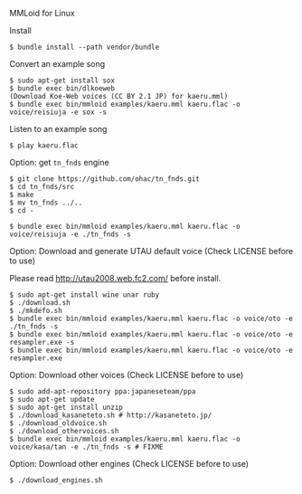 MMLoid for Linux

Install

    $ bundle install --path vendor/bundle

Convert an example song

    $ sudo apt-get install sox
    $ bundle exec bin/dlkoeweb
    (Download Koe-Web voices (CC BY 2.1 JP) for kaeru.mml)
    $ bundle exec bin/mmloid examples/kaeru.mml kaeru.flac -o voice/reisiuja -e sox -s

Listen to an example song

    $ play kaeru.flac

Option: get `tn_fnds` engine

    $ git clone https://github.com/ohac/tn_fnds.git
    $ cd tn_fnds/src
    $ make
    $ mv tn_fnds ../..
    $ cd -

    $ bundle exec bin/mmloid examples/kaeru.mml kaeru.flac -o voice/reisiuja -e ./tn_fnds -s

Option: Download and generate UTAU default voice (Check LICENSE before to use)

Please read http://utau2008.web.fc2.com/ before install.

    $ sudo apt-get install wine unar ruby
    $ ./download.sh
    $ ./mkdefo.sh
    $ bundle exec bin/mmloid examples/kaeru.mml kaeru.flac -o voice/oto -e ./tn_fnds -s
    $ bundle exec bin/mmloid examples/kaeru.mml kaeru.flac -o voice/oto -e resampler.exe -s
    $ bundle exec bin/mmloid examples/kaeru.mml kaeru.flac -o voice/oto -e resampler.exe

Option: Download other voices (Check LICENSE before to use)

    $ sudo add-apt-repository ppa:japaneseteam/ppa
    $ sudo apt-get update
    $ sudo apt-get install unzip
    $ ./download_kasaneteto.sh # http://kasaneteto.jp/
    $ ./download_oldvoice.sh
    $ ./download_othervoices.sh
    $ bundle exec bin/mmloid examples/kaeru.mml kaeru.flac -o voice/kasa/tan -e ./tn_fnds -s # FIXME

Option: Download other engines (Check LICENSE before to use)

    $ ./download_engines.sh
